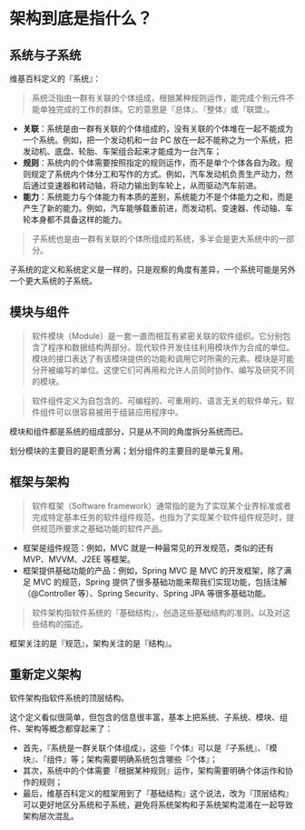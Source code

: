 # 架构到底是指什么？

## 系统与子系统

维基百科定义的『系统』：

> 系统泛指由一群有关联的个体组成，根据某种规则运作，能完成个别元件不能单独完成的工作的群体。它的意思是『总体』、『整体』或『联盟』。

- **关联**：系统是由一群有关联的个体组成的，没有关联的个体堆在一起不能成为一个系统。例如，把一个发动机和一台 PC 放在一起不能称之为一个系统，把发动机、底盘、轮胎、车架组合起来才能成为一台汽车；
- **规则**：系统内的个体需要按照指定的规则运作，而不是单个个体各自为政。规则规定了系统内个体分工和写作的方式。例如，汽车发动机负责生产动力，然后通过变速器和转动轴，将动力输出到车轮上，从而驱动汽车前进。
- **能力**：系统能力与个体能力有本质的差别，系统能力不是个体能力之和，而是产生了新的能力。例如，汽车能够载重前进，而发动机、变速器、传动轴、车轮本身都不具备这样的能力。

> 子系统也是由一群有关联的个体所组成的系统，多半会是更大系统中的一部分。

子系统的定义和系统定义是一样的，只是观察的角度有差异，一个系统可能是另外一个更大系统的子系统。

## 模块与组件

> 软件模块（Module）是一套一直而相互有紧密关联的软件组织。它分别包含了程序和数据结构两部分。现代软件开发往往利用模块作为合成的单位。模块的接口表达了有该模块提供的功能和调用它时所需的元素。模块是可能分开被编写的单位。这使它们可再用和允许人员同时协作、编写及研究不同的模块。

> 软件组件定义为自包含的、可编程的、可重用的、语言无关的软件单元，软件组件可以很容易被用于组装应用程序中。

模块和组件都是系统的组成部分，只是从不同的角度拆分系统而已。

划分模块的主要目的是职责分离；划分组件的主要目的是单元复用。

## 框架与架构

> 软件框架（Software framework）通常指的是为了实现某个业界标准或者完成特定基本任务的软件组件规范，也指为了实现某个软件组件规范时，提供规范所要求之基础功能的软件产品。

- 框架是组件规范：例如，MVC 就是一种最常见的开发规范，类似的还有 MVP、MVVM、J2EE 等框架。
- 框架提供基础功能的产品：例如，Spring MVC 是 MVC 的开发框架，除了满足 MVC 的规范，Spring 提供了很多基础功能来帮我们实现功能，包括注解（@Controller 等）、Spring Security、Spring JPA 等很多基础功能。

> 软件架构指软件系统的『基础结构』，创造这些基础结构的准则，以及对这些结构的描述。

框架关注的是『规范』，架构关注的是『结构』。

## 重新定义架构

软件架构指软件系统的顶层结构。

这个定义看似很简单，但包含的信息很丰富，基本上把系统、子系统、模块、组件、架构等概念都穿起来了：

- 首先，『系统是一群关联个体组成』，这些『个体』可以是『子系统』、『模块』、『组件』等；架构需要明确系统包含哪些『个体』；
- 其次，系统中的个体需要『根据某种规则』运作，架构需要明确个体运作和协作的规则；
- 最后，维基百科定义的框架用到了『基础结构』这个说法，改为『顶层结构』可以更好地区分系统和子系统，避免将系统架构和子系统架构混淆在一起导致架构层次混乱。


